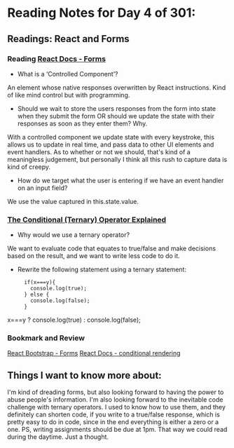 # Reading Notes for Day 4 of 301:

## Readings: React and Forms

### Reading [React Docs - Forms](https://reactjs.org/docs/forms.html)

- What is a ‘Controlled Component’?

An element whose native responses overwritten by React instructions. Kind of like mind control but with programming.

- Should we wait to store the users responses from the form into state when they submit the form OR should we update the state with their responses as soon as they enter them? Why.

With a controlled component we update state with every keystroke, this allows us to update in real time, and pass data to other UI elements and event handlers. As to whether or not we should, that's kind of a meaningless judgement, but personally I think all this rush to capture data is kind of creepy. 

- How do we target what the user is entering if we have an event handler on an input field?

We use the value captured in this.state.value.

### [The Conditional (Ternary) Operator Explained](https://codeburst.io/javascript-the-conditional-ternary-operator-explained-cac7218beeff)

- Why would we use a ternary operator?

We want to evaluate code that equates to true/false and make decisions based on the result, and we want to write less code to do it.

- Rewrite the following statement using a ternary statement:

        if(x===y){
          console.log(true);
        } else {
          console.log(false);
        }

x===y ? console.log(true) : console.log(false);

### Bookmark and Review
[React Bootstrap - Forms](https://react-bootstrap.github.io/forms/overview/)
[React Docs - conditional rendering](https://reactjs.org/docs/conditional-rendering.html)

## Things I want to know more about:

I'm kind of dreading forms, but also looking forward to having the power to abuse people's information. I'm also looking forward to the inevitable code challenge with ternary operators. I used to know how to use them, and they definitely can shorten code, if you write to a true/false response, which is pretty easy to do in code, since in the end everything is either a zero or a one. PS, writing assignments should be due at 1pm. That way we could read during the daytime. Just a thought.